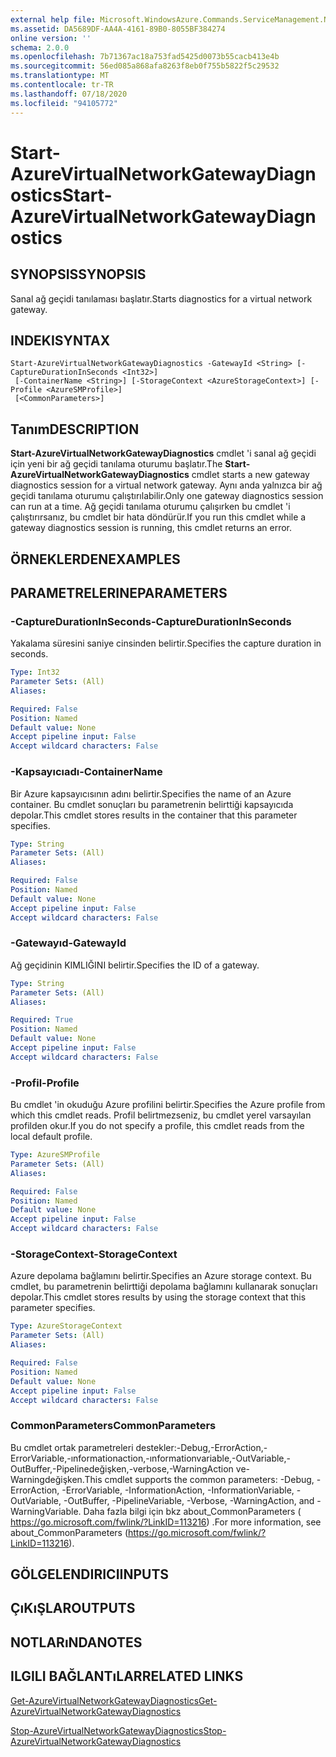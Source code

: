 ```yaml
---
external help file: Microsoft.WindowsAzure.Commands.ServiceManagement.Network.dll-Help.xml
ms.assetid: DA5689DF-AA4A-4161-89B0-8055BF384274
online version: ''
schema: 2.0.0
ms.openlocfilehash: 7b71367ac18a753fad5425d0073b55cacb413e4b
ms.sourcegitcommit: 56ed085a868afa8263f8eb0f755b5822f5c29532
ms.translationtype: MT
ms.contentlocale: tr-TR
ms.lasthandoff: 07/18/2020
ms.locfileid: "94105772"
---
```

# <span data-ttu-id="aded8-101">Start-AzureVirtualNetworkGatewayDiagnostics</span><span class="sxs-lookup"><span data-stu-id="aded8-101">Start-AzureVirtualNetworkGatewayDiagnostics</span></span>

## <span data-ttu-id="aded8-102">SYNOPSIS</span><span class="sxs-lookup"><span data-stu-id="aded8-102">SYNOPSIS</span></span>
<span data-ttu-id="aded8-103">Sanal ağ geçidi tanılaması başlatır.</span><span class="sxs-lookup"><span data-stu-id="aded8-103">Starts diagnostics for a virtual network gateway.</span></span>

## <span data-ttu-id="aded8-104">INDEKI</span><span class="sxs-lookup"><span data-stu-id="aded8-104">SYNTAX</span></span>

```
Start-AzureVirtualNetworkGatewayDiagnostics -GatewayId <String> [-CaptureDurationInSeconds <Int32>]
 [-ContainerName <String>] [-StorageContext <AzureStorageContext>] [-Profile <AzureSMProfile>]
 [<CommonParameters>]
```

## <span data-ttu-id="aded8-105">Tanım</span><span class="sxs-lookup"><span data-stu-id="aded8-105">DESCRIPTION</span></span>
<span data-ttu-id="aded8-106">**Start-AzureVirtualNetworkGatewayDiagnostics** cmdlet 'i sanal ağ geçidi için yeni bir ağ geçidi tanılama oturumu başlatır.</span><span class="sxs-lookup"><span data-stu-id="aded8-106">The **Start-AzureVirtualNetworkGatewayDiagnostics** cmdlet starts a new gateway diagnostics session for a virtual network gateway.</span></span>
<span data-ttu-id="aded8-107">Aynı anda yalnızca bir ağ geçidi tanılama oturumu çalıştırılabilir.</span><span class="sxs-lookup"><span data-stu-id="aded8-107">Only one gateway diagnostics session can run at a time.</span></span>
<span data-ttu-id="aded8-108">Ağ geçidi tanılama oturumu çalışırken bu cmdlet 'i çalıştırırsanız, bu cmdlet bir hata döndürür.</span><span class="sxs-lookup"><span data-stu-id="aded8-108">If you run this cmdlet while a gateway diagnostics session is running, this cmdlet returns an error.</span></span>

## <span data-ttu-id="aded8-109">ÖRNEKLERDEN</span><span class="sxs-lookup"><span data-stu-id="aded8-109">EXAMPLES</span></span>

## <span data-ttu-id="aded8-110">PARAMETRELERINE</span><span class="sxs-lookup"><span data-stu-id="aded8-110">PARAMETERS</span></span>

### <span data-ttu-id="aded8-111">-CaptureDurationInSeconds</span><span class="sxs-lookup"><span data-stu-id="aded8-111">-CaptureDurationInSeconds</span></span>
<span data-ttu-id="aded8-112">Yakalama süresini saniye cinsinden belirtir.</span><span class="sxs-lookup"><span data-stu-id="aded8-112">Specifies the capture duration in seconds.</span></span>

```yaml
Type: Int32
Parameter Sets: (All)
Aliases: 

Required: False
Position: Named
Default value: None
Accept pipeline input: False
Accept wildcard characters: False
```

### <span data-ttu-id="aded8-113">-Kapsayıcıadı</span><span class="sxs-lookup"><span data-stu-id="aded8-113">-ContainerName</span></span>
<span data-ttu-id="aded8-114">Bir Azure kapsayıcısının adını belirtir.</span><span class="sxs-lookup"><span data-stu-id="aded8-114">Specifies the name of an Azure container.</span></span>
<span data-ttu-id="aded8-115">Bu cmdlet sonuçları bu parametrenin belirttiği kapsayıcıda depolar.</span><span class="sxs-lookup"><span data-stu-id="aded8-115">This cmdlet stores results in the container that this parameter specifies.</span></span>

```yaml
Type: String
Parameter Sets: (All)
Aliases: 

Required: False
Position: Named
Default value: None
Accept pipeline input: False
Accept wildcard characters: False
```

### <span data-ttu-id="aded8-116">-Gatewayıd</span><span class="sxs-lookup"><span data-stu-id="aded8-116">-GatewayId</span></span>
<span data-ttu-id="aded8-117">Ağ geçidinin KIMLIĞINI belirtir.</span><span class="sxs-lookup"><span data-stu-id="aded8-117">Specifies the ID of a gateway.</span></span>

```yaml
Type: String
Parameter Sets: (All)
Aliases: 

Required: True
Position: Named
Default value: None
Accept pipeline input: False
Accept wildcard characters: False
```

### <span data-ttu-id="aded8-118">-Profil</span><span class="sxs-lookup"><span data-stu-id="aded8-118">-Profile</span></span>
<span data-ttu-id="aded8-119">Bu cmdlet 'in okuduğu Azure profilini belirtir.</span><span class="sxs-lookup"><span data-stu-id="aded8-119">Specifies the Azure profile from which this cmdlet reads.</span></span> <span data-ttu-id="aded8-120">Profil belirtmezseniz, bu cmdlet yerel varsayılan profilden okur.</span><span class="sxs-lookup"><span data-stu-id="aded8-120">If you do not specify a profile, this cmdlet reads from the local default profile.</span></span>

```yaml
Type: AzureSMProfile
Parameter Sets: (All)
Aliases: 

Required: False
Position: Named
Default value: None
Accept pipeline input: False
Accept wildcard characters: False
```

### <span data-ttu-id="aded8-121">-StorageContext</span><span class="sxs-lookup"><span data-stu-id="aded8-121">-StorageContext</span></span>
<span data-ttu-id="aded8-122">Azure depolama bağlamını belirtir.</span><span class="sxs-lookup"><span data-stu-id="aded8-122">Specifies an Azure storage context.</span></span>
<span data-ttu-id="aded8-123">Bu cmdlet, bu parametrenin belirttiği depolama bağlamını kullanarak sonuçları depolar.</span><span class="sxs-lookup"><span data-stu-id="aded8-123">This cmdlet stores results by using the storage context that this parameter specifies.</span></span>

```yaml
Type: AzureStorageContext
Parameter Sets: (All)
Aliases: 

Required: False
Position: Named
Default value: None
Accept pipeline input: False
Accept wildcard characters: False
```

### <span data-ttu-id="aded8-124">CommonParameters</span><span class="sxs-lookup"><span data-stu-id="aded8-124">CommonParameters</span></span>
<span data-ttu-id="aded8-125">Bu cmdlet ortak parametreleri destekler:-Debug,-ErrorAction,-ErrorVariable,-ınformationaction,-ınformationvariable,-OutVariable,-OutBuffer,-Pipelinedeğişken,-verbose,-WarningAction ve-Warningdeğişken.</span><span class="sxs-lookup"><span data-stu-id="aded8-125">This cmdlet supports the common parameters: -Debug, -ErrorAction, -ErrorVariable, -InformationAction, -InformationVariable, -OutVariable, -OutBuffer, -PipelineVariable, -Verbose, -WarningAction, and -WarningVariable.</span></span> <span data-ttu-id="aded8-126">Daha fazla bilgi için bkz about_CommonParameters ( https://go.microsoft.com/fwlink/?LinkID=113216) .</span><span class="sxs-lookup"><span data-stu-id="aded8-126">For more information, see about_CommonParameters (https://go.microsoft.com/fwlink/?LinkID=113216).</span></span>

## <span data-ttu-id="aded8-127">GÖLGELENDIRICI</span><span class="sxs-lookup"><span data-stu-id="aded8-127">INPUTS</span></span>

## <span data-ttu-id="aded8-128">ÇıKıŞLAR</span><span class="sxs-lookup"><span data-stu-id="aded8-128">OUTPUTS</span></span>

## <span data-ttu-id="aded8-129">NOTLARıNDA</span><span class="sxs-lookup"><span data-stu-id="aded8-129">NOTES</span></span>

## <span data-ttu-id="aded8-130">ILGILI BAĞLANTıLAR</span><span class="sxs-lookup"><span data-stu-id="aded8-130">RELATED LINKS</span></span>

[<span data-ttu-id="aded8-131">Get-AzureVirtualNetworkGatewayDiagnostics</span><span class="sxs-lookup"><span data-stu-id="aded8-131">Get-AzureVirtualNetworkGatewayDiagnostics</span></span>](./Get-AzureVirtualNetworkGatewayDiagnostics.md)

[<span data-ttu-id="aded8-132">Stop-AzureVirtualNetworkGatewayDiagnostics</span><span class="sxs-lookup"><span data-stu-id="aded8-132">Stop-AzureVirtualNetworkGatewayDiagnostics</span></span>](./Stop-AzureVirtualNetworkGatewayDiagnostics.md)


